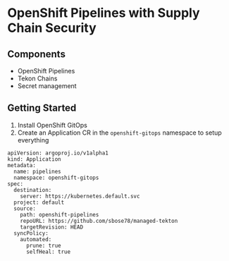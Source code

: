# OpenShift Pipelines with Supply Chain Security

## Components

* OpenShift Pipelines
* Tekon Chains
* Secret management

## Getting Started

1. Install OpenShift GitOps
2. Create an Application CR in the `openshift-gitops` namespace to setup everything

```
apiVersion: argoproj.io/v1alpha1
kind: Application
metadata:
  name: pipelines
  namespace: openshift-gitops
spec:
  destination:
    server: https://kubernetes.default.svc
  project: default
  source:
    path: openshift-pipelines
    repoURL: https://github.com/sbose78/managed-tekton
    targetRevision: HEAD
  syncPolicy:
    automated:
      prune: true
      selfHeal: true
```
